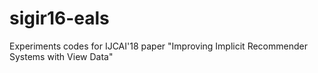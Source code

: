 # sigir16-eals
Experiments codes for IJCAI'18 paper "Improving Implicit Recommender Systems with View Data"

